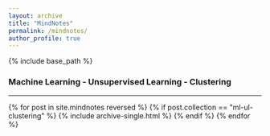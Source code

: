 ```yaml
---
layout: archive
title: "MindNotes"
permalink: /mindnotes/
author_profile: true
---
```


{% include base_path %}

<h3>Machine Learning - Unsupervised Learning - Clustering</h3>
<hr>
{% for post in site.mindnotes reversed %}
    {% if post.collection == "ml-ul-clustering" %}
      {% include archive-single.html %}
    {% endif %}
{% endfor %}
